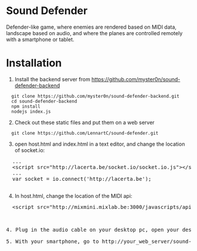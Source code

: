 Sound Defender
=======

Defender-like game, where enemies are rendered based on MIDI data, landscape based on audio,
and where the planes are controlled remotely with a smartphone or tablet.

Installation
=======

1. Install the backend server from https://github.com/myster0n/sound-defender-backend
```
  git clone https://github.com/myster0n/sound-defender-backend.git
  cd sound-defender-backend
  npm install
  nodejs index.js
```

2. Check out these static files and put them on a web server
```
  git clone https://github.com/LennartC/sound-defender.git
```

3. open host.html and index.html in a text editor, and change the location of socket.io:

  <pre>
  ...
  &lt;script src="http://lacerta.be/socket.io/socket.io.js"&gt;&lt;/script&gt;
  ...
  var socket = io.connect('http://lacerta.be');
  </pre>

4. In host.html, change the location of the MIDI api:

  <pre>
  &lt;script src="http://mixmini.mixlab.be:3000/javascripts/api.js" type='text/javascript'&gt;&lt;/script&gt;
  <pre>

4. Plug in the audio cable on your desktop pc, open your desktop browser and go to http://your_web_server/sound-defender/host.html

5. With your smartphone, go to http://your_web_server/sound-defender/ and if a plane is assigned to you, start playing! 
